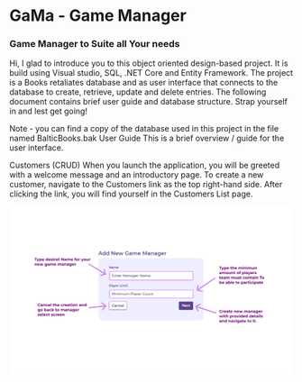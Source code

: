 # GaMa - Game Manager #
### Game Manager to Suite all Your needs ###

Hi, I glad to introduce you to this object oriented design-based project. It is build using Visual studio, SQL, .NET Core and Entity Framework. The project is a Books retaliates database and as user interface that connects to the database to create, retrieve, update and delete entries. The following document contains brief user guide and database structure. Strap yourself in and lest get going!

Note - you can find a copy of the database used in this project in the file named BalticBooks.bak
User Guide
This is a brief overview / guide for the user interface.

Customers (CRUD)
When you launch the application, you will be greeted with a welcome message and an introductory page. To create a new customer, navigate to the Customers link as the top right-hand side. After clicking the link, you will find yourself in the Customers List page.


![](/GameManagerUi/Support/Manual/Gm-Create.jpg)

